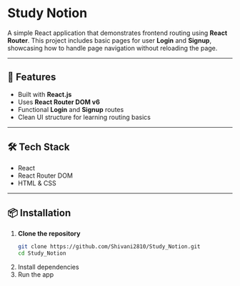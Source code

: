 # Study Notion

A simple React application that demonstrates frontend routing using **React Router**. This project includes basic pages for user **Login** and **Signup**, showcasing how to handle page navigation without reloading the page.

---

## 🚀 Features

- Built with **React.js**
- Uses **React Router DOM v6**
- Functional **Login** and **Signup** routes
- Clean UI structure for learning routing basics

---

## 🛠️ Tech Stack

- React
- React Router DOM
- HTML & CSS

---

## 📦 Installation

1. **Clone the repository**
   ```bash
   git clone https://github.com/Shivani2810/Study_Notion.git
   cd Study_Notion
2. Install dependencies
3. Run the app
